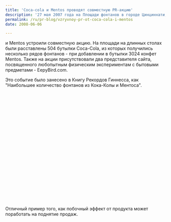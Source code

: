 ```yaml
---
title: 'Coca-cola и Mentos проводят совместную PR-акцию'
description: '27 мая 2007 года на Площади фонтанов в городе Цинциннати, штат Огайо, компании Coca-Cola и Mentos устроили совместную акцию. На площади на длинных столах были расставлены 504 бутылки Coca-Cola, из которых получились несколько рядов фонтанов - при добавлении в бутылки 3024 конфет Mentos.'
permalink: /ru/pr-blog/vzryvnoy-pr-ot-coca-cola-i-mentos
date: 2008-06-06

---
```


и Mentos устроили совместную акцию. На площади на длинных столах были расставлены 504 бутылки Coca-Cola, из которых получились несколько рядов фонтанов - при добавлении в бутылки 3024 конфет Mentos. Также на акции присутствовали два представителя сайта, посвященного любопытным физическим экспериментам с бытовыми предметами - EepyBird.com.

Это событие было занесено в Книгу Рекордов Гиннесса, как "Наибольшее количество фонтанов из Кока-Колы и Ментоса".

<object height="344" width="425"><param name="movie" value="http://www.youtube.com/v/elitpONftcQ&amp;hl=en"><param name="wmode" value="transparent"><embed src="http://www.youtube.com/v/HLfXCaaqpFc&amp;hl=en" type="application/x-shockwave-flash" wmode="transparent" movie="http://www.youtube.com/v/elitpONftcQ&amp;hl=en" height="344" width="425"></embed></object>

Отличный пример того, как побочный эффект от продукта может поработать на поднятие продаж.

